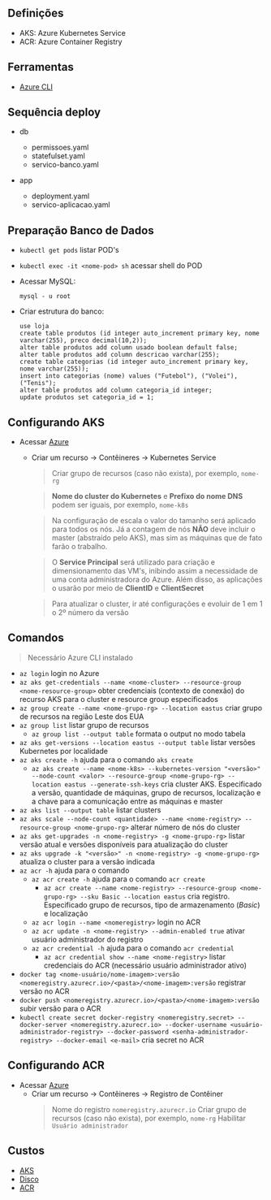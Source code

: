 ## Definições
- AKS: Azure Kubernetes Service
- ACR: Azure Container Registry

## Ferramentas

- [Azure CLI](https://learn.microsoft.com/pt-br/cli/azure/)

## Sequência deploy

- db
    - permissoes.yaml
    - statefulset.yaml
    - servico-banco.yaml

- app
    - deployment.yaml
    - servico-aplicacao.yaml

## Preparação Banco de Dados
- `kubectl get pods` listar POD's
- `kubectl exec -it <nome-pod> sh` acessar shell do POD
- Acessar MySQL:
    ```
    mysql - u root
    ```

- Criar estrutura do banco:
    ```
    use loja
    create table produtos (id integer auto_increment primary key, nome varchar(255), preco decimal(10,2));
    alter table produtos add column usado boolean default false;
    alter table produtos add column descricao varchar(255);
    create table categorias (id integer auto_increment primary key, nome varchar(255));
    insert into categorias (nome) values ("Futebol"), ("Volei"), ("Tenis");
    alter table produtos add column categoria_id integer;
    update produtos set categoria_id = 1;
    ```

## Configurando AKS
- Acessar [Azure](https://portal.azure.com/)
    - Criar um recurso -> Contêineres -> Kubernetes Service
        >Criar grupo de recursos (caso não exista), por exemplo, `nome-rg`

        >**Nome do cluster do Kubernetes** e **Prefixo do nome DNS** podem ser iguais, por exemplo, `nome-k8s`
        
        >Na configuração de escala o valor do tamanho será aplicado para todos os nós.
        Já a contagem de nós **NÃO** deve incluir o master (abstraído pelo AKS), mas sim as máquinas que de fato farão o trabalho.

        >O **Service Principal** será utilizado para criação e dimensionamento das VM's, inibindo assim a necessidade de uma conta administradora do Azure. Além disso, as aplicações o usarão por meio de **ClientID** e **ClientSecret**

        >Para atualizar o cluster, ir até configurações e evoluir de 1 em 1 o 2º número da versão

## Comandos

> Necessário Azure CLI instalado

- `az login` login no Azure
- `az aks get-credentials --name <nome-cluster> --resource-group <nome-resource-group>` obter credenciais (contexto de conexão) do recurso AKS para o cluster e resource group especificados
- `az group create --name <nome-grupo-rg> --location eastus` criar grupo de recursos na região Leste dos EUA
- `az group list` listar grupo de recursos
    - `az group list --output table` formata o output no modo tabela
- `az aks get-versions --location eastus --output table` listar versões Kubernetes por localidade
- `az aks create -h` ajuda para o comando `aks create`
    - `az aks create --name <nome-k8s> --kubernetes-version "<versão>" --node-count <valor> --resource-group <nome-grupo-rg> --location eastus --generate-ssh-keys` cria cluster AKS. Especificado a versão, quantidade de máquinas, grupo de recursos, localização e a chave para a comunicação entre as máquinas e master
- `az aks list --output table` listar clusters
- `az aks scale --node-count <quantidade> --name <nome-registry> --resource-group <nome-grupo-rg>` alterar número de nós do cluster
- `az aks get-upgrades -n <nome-registry> -g <nome-grupo-rg>` listar versão atual e versões disponíveis para atualização do cluster
- `az aks upgrade -k "<versão>" -n <nome-registry> -g <nome-grupo-rg>` atualiza o cluster para a versão indicada
- `az acr -h` ajuda para o comando
    - `az acr create -h` ajuda para o comando `acr create`
        - `az acr create --name <nome-registry> --resource-group <nome-grupo-rg> --sku Basic --location eastus` cria registro. Especificado grupo de recursos, tipo de armazenamento (_Basic_) e localização
    - `az acr login --name <nomeregistry>` login no ACR
    - `az acr update -n <nome-registry> --admin-enabled true` ativar usuário administrador do registro
    - `az acr credential -h` ajuda para o comando `acr credential`
        - `az acr credential show --name <nome-registry>` listar credenciais do ACR (necessário usuário administrador ativo)
- `docker tag <nome-usuário/nome-imagem>:versão <nomeregistry.azurecr.io>/<pasta>/<nome-imagem>:versão` registrar versão no ACR
- `docker push <nomeregistry.azurecr.io>/<pasta>/<nome-imagem>:versão` subir versão para o ACR
- `kubectl create secret docker-registry <nomeregistry.secret> --docker-server <nomeregistry.azurecr.io> --docker-username <usuário-administrador-registry> --docker-password <senha-administrador-registry> --docker-email <e-mail>` cria secret no ACR

## Configurando ACR
- Acessar [Azure](https://portal.azure.com/)
    - Criar um recurso -> Contêineres -> Registro de Contêiner
        >Nome do registro `nomeregistry.azurecr.io`
        >Criar grupo de recursos (caso não exista), por exemplo, `nome-rg`
        >Habilitar `Usuário administrador`

## Custos
- [AKS](https://azure.microsoft.com/en-us/pricing/details/kubernetes-service/)
- [Disco](https://azure.microsoft.com/en-us/pricing/details/managed-disks/)
- [ACR](https://azure.microsoft.com/en-us/pricing/details/container-registry/)